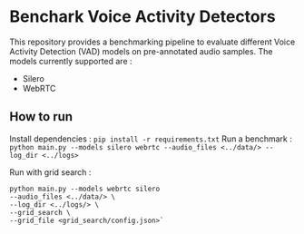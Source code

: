 # Benchark Voice Activity Detectors 

This repository provides a benchmarking pipeline to evaluate different Voice Activity Detection (VAD) models on pre-annotated audio samples. The models currently supported are : 

* Silero
* WebRTC

## How to run 

Install dependencies : `pip install -r requirements.txt`
Run a benchmark : `python main.py --models silero webrtc --audio_files <../data/> --log_dir <../logs>`

Run with grid search : 

```
python main.py --models webrtc silero 
--audio_files <../data/> \
--log_dir <../logs/> \
--grid_search \
--grid_file <grid_search/config.json>`
```

